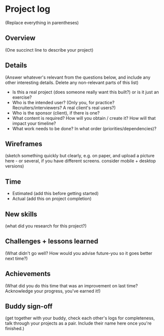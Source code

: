# Project log

(Replace everything in parentheses)

## Overview

(One succinct line to describe your project)

## Details

(Answer whatever's relevant from the questions below, and include any other interesting details. Delete any non-relevant parts of this list)

- Is this a real project (does someone really want this built?) or is it just an exercise?
- Who is the intended user? (Only you, for practice? Recruiters/interviewers? A real client's real users?)
- Who is the sponsor (client), if there is one?
- What content is required? How will you obtain / create it? How will that impact your timeline?
- What work needs to be done? In what order (priorities/dependencies)?

## Wireframes

(sketch something quickly but clearly, e.g. on paper, and upload a picture here - or several, if you have different screens. consider mobile + desktop versions)

## Time

- Estimated (add this before getting started)
- Actual (add this on project completion)

## New skills

(what did you research for this project?)

## Challenges + lessons learned

(What didn't go well? How would you advise future-you so it goes better next time?)

## Achievements

(What did you do this time that was an improvement on last time? Acknowledge your progress, you've earned it!)

## Buddy sign-off

(get together with your buddy, check each other's logs for completeness, talk through your projects as a pair. Include their name here once you're finished.)

